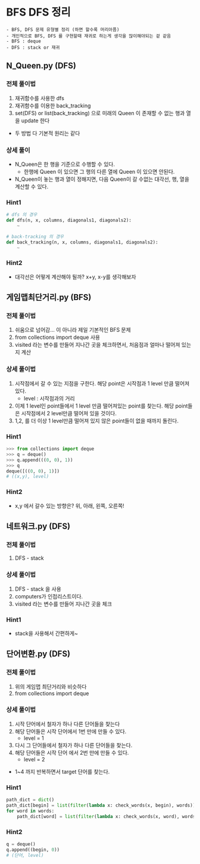 # BFS DFS 정리
    - BFS, DFS 문제 유형별 정리 (하면 할수록 머리아픔)
    - 개인적으로 BFS, DFS 를 구현할때 재귀로 하는게 생각을 많이해야되는 겉 같음
    - BFS : deque
    - DFS : stack or 재귀

## N_Queen.py  (DFS)

### 전체 풀이법  

1) 재귀함수를 사용한 dfs
2) 재귀함수를 이용한 back_tracking 
3) set(DFS) or list(back_tracking) 으로 미래의 Queen 이 존재할 수 없는 행과 열을 update 한다

- 두 방법 다 기본적 원리는 같다


### 상세 풀이
- N_Queen은 한 행을 기준으로 수행할 수 있다. 
    - 한행에 Queen 이 있으면 그 행의 다른 열에 Queen 이 있으면 안된다.
- N_Queen이 놓는 행과 열이 정해지면, 다음 Queen이 갈 수없는 대각선, 행, 열을 계산할 수 있다.  


### Hint1
```python
# dfs 의 경우
def dfs(n, x, columns, diagonals1, diagonals2):
    ~

# back-tracking 의 경우
def back_tracking(n, x, columns, diagonals1, diagonals2):
    ~
```

### Hint2  
- 대각선은 어떻게 계산해야 될까? x+y, x-y를 생각해보자

## 게임맵최단거리.py  (BFS)

### 전체 풀이법 
 
1) 쉬움으로 넘어감... 이 아니라 제일 기본적인 BFS 문제
2) from collections import deque 사용
3) visited 라는 변수를 만들어 지나간 곳을 체크하면서, 처음점과 얼마나 떨어져 있는지 계산

### 상세 풀이법

1) 시작점에서 갈 수 있는 지점을 구한다. 해당 point은 시작점과 1 level 만큼 떨어져 있다. 
    - level : 시작점과의 거리
2) 이제 1 level인 point들에서 1 level 만큼 떨어져있는 point를 찾는다. 해당 point들은 시작점에서 2 level만큼 떨어져 있을 것이다.
3)  1,2, 를 더 이상 1 level만큼 떨어져 있지 않은 point들이 없을 때까지 돌린다.

### Hint1
```python
>>> from collections import deque
>>> q = deque()
>>> q.append(((0, 0), 1))
>>> q 
deque([((0, 0), 1)])
# ((x,y), level)
```

### Hint2
- x,y 에서 갈수 있는 방향은? 위, 아래, 왼쪽, 오른쪽!

## 네트워크.py  (DFS)

### 전체 풀이법 
 
1) DFS - stack

### 상세 풀이법

1) DFS - stack 을 사용
2) computers가 인접리스트이다.
3) visited 라는 변수를 만들어 지나간 곳을 체크

### Hint1
- stack을 사용해서 간편하게~

## 단어변환.py (DFS)

### 전체 풀이법 
 
1) 위의 게임맵 최단거리와 비슷하다
2) from collections import deque

### 상세 풀이법

1) 시작 단어에서 철자가 하나 다른 단어들을 찾는다
2) 해당 단어들은 시작 단어에서 1번 만에 만들 수 있다.
    - level = 1
3) 다시 그 단어들에서 철자가 하나 다른 단어들을 찾는다.
4) 해당 단어들은 시작 단어 에서 2번 만에 만들 수 있다.
    - level = 2
- 1~4 까지 반복하면서 target 단어를 찾는다.

### Hint1
```python
path_dict = dict()
path_dict[begin] = list(filter(lambda x: check_words(x, begin), words))
for word in words:
    path_dict[word] = list(filter(lambda x: check_words(x, word), words))
```

### Hint2
```python
q = deque()
q.append((begin, 0))
# (단어, level)
```











